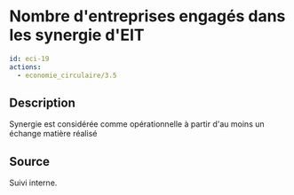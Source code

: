 # Nombre d'entreprises engagés dans les synergie d'EIT
```yaml
id: eci-19
actions:
  - economie_circulaire/3.5
```
## Description
Synergie est considérée comme opérationnelle à partir d'au moins un échange matière réalisé

## Source
Suivi interne.

